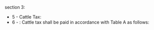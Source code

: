 section 3: 

<ul>
			<li>5 - Cattle Tax: <ul>
			</ul></li>			<li>6 - : Cattle tax shall be paid in accordance with Table A as follows:<ul>
			</ul></li></ul>